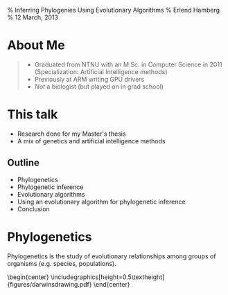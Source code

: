 % Inferring Phylogenies Using Evolutionary Algorithms
% Erlend Hamberg
% 12 March, 2013

# About Me

> - Graduated from NTNU with an M.Sc. in Computer Science in 2011
>   (Specialization: Artificial Intelligence methods)
> - Previously at ARM writing GPU drivers
> - *Not* a biologist (but played on in grad school)

# This talk

- Research done for my Master's thesis
- A mix of genetics and artificial intelligence methods

## Outline
- Phylogenetics
- Phylogenetic inference
- Evolutionary algorithms
- Using an evolutionary algorithm for phylogenetic inference
- Conclusion

# Phylogenetics

Phylogenetics is the study of evolutionary relationships among groups of
organisms (e.g.  species, populations).

\begin{center}
\includegraphics[height=0.5\textheight]{figures/darwinsdrawing.pdf}
\end{center}
